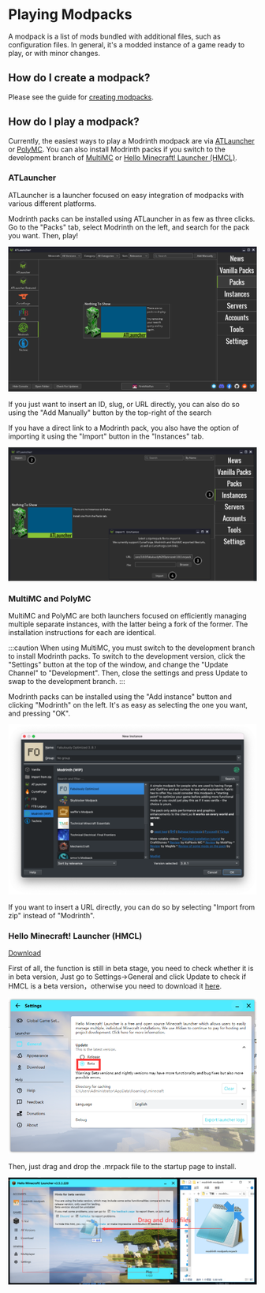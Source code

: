 # Playing Modpacks

A modpack is a list of mods bundled with additional files, such as configuration files. In general, it's a modded instance of a game ready to play, or with minor changes.

## How do I create a modpack?

Please see the guide for [creating modpacks](creating_modpacks.md).

## How do I play a modpack?

Currently, the easiest ways to play a Modrinth modpack are via [ATLauncher](https://atlauncher.com) or [PolyMC](https://polymc.org). You can also install Modrinth packs if you switch to the development branch of [MultiMC](https://multimc.org) or [Hello Minecraft! Launcher (HMCL)](https://github.com/huanghongxun/HMCL).

### ATLauncher

ATLauncher is a launcher focused on easy integration of modpacks with various different platforms.

Modrinth packs can be installed using ATLauncher in as few as three clicks. Go to the "Packs" tab, select Modrinth on the left, and search for the pack you want. Then, play!

![ATLauncher search](../../static/img/tutorial/atlauncherSearch.png)

If you just want to insert an ID, slug, or URL directly, you can also do so using the "Add Manually" button by the top-right of the search

If you have a direct link to a Modrinth pack, you also have the option of importing it using the "Import" button in the "Instances" tab.

![ATLauncher import](../../static/img/tutorial/atlauncherImport.png)

### MultiMC and PolyMC

MultiMC and PolyMC are both launchers focused on efficiently managing multiple separate instances, with the latter being a fork of the former. The installation instructions for each are identical.

:::caution
When using MultiMC, you must switch to the development branch to install Modrinth packs. To switch to the development version, click the "Settings" button at the top of the window, and change the "Update Channel" to "Development". Then, close the settings and press Update to swap to the development branch.
:::

Modrinth packs can be installed using the "Add instance" button and clicking "Modrinth" on the left. It's as easy as selecting the one you want, and pressing "OK".

![MultiMC](../../static/img/tutorial/multimc.png)

If you want to insert a URL directly, you can do so by selecting "Import from zip" instead of "Modrinth".

### Hello Minecraft! Launcher (HMCL)

[Download](https://github.com/huanghongxun/HMCL/releases)

First of all, the function is still in beta stage, you need to check whether it is in beta version, Just go to Settings->General and click Update to check if HMCL is a beta version，otherwise you need to download it [here](https://github.com/huanghongxun/HMCL/releases).

![Just go to Settings->General and click Update to check if HMCL is a beta version](../../static/img/tutorial/HMCL1.png)

Then, just drag and drop the .mrpack file to the startup page to install.

![Drag and drop files](../../static/img/tutorial/HMCL2.png)





